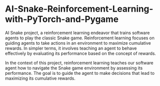 # AI-Snake-Reinforcement-Learning-with-PyTorch-and-Pygame
AI Snake project, a reinforcement learning endeavor that trains software agents to play the classic Snake game. Reinforcement learning focuses on guiding agents to take actions in an environment to maximize cumulative rewards. In simpler terms, it involves teaching an agent to behave effectively by evaluating its performance based on the concept of rewards.

In the context of this project, reinforcement learning teaches our software agent how to navigate the Snake game environment by assessing its performance. The goal is to guide the agent to make decisions that lead to maximizing its cumulative rewards.
